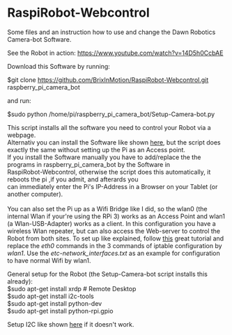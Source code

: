 # RaspiRobot-Webcontrol
Some files and an instruction how to use and change the Dawn Robotics Camera-bot Software.

See the Robot in action: https://www.youtube.com/watch?v=14D5h0CcbAE

Download this Software by running: <br/>

$git clone https://github.com/BrixInMotion/RaspiRobot-Webcontrol.git raspberry_pi_camera_bot <br/>

and run: <br/>

$sudo python /home/pi/raspberry_pi_camera_bot/Setup-Camera-bot.py <br/>

This script installs all the software you need to control your Robot via a webpage. <br/>
Alternativ you can install the Software like shown 
[here](http://web.archive.org/web/20151023223534/http://www.dawnrobotics.co.uk/creating-a-dawn-robotics-sd-card/), 
but the script does exactly the same without setting up the Pi as an Access point. <br/>
If you install the Software manually you have to add/replace the the programs in raspberry_pi_camera_bot by the Software in <br/>
RaspiRobot-Webcontrol, otherwise the script does this automatically, it reboots the pi ,if you admit, and afterards you <br/>
can immediately enter the Pi's IP-Address in a Browser on your Tablet (or another computer). <br/>
<br/>
You can also set the Pi up as a Wifi Bridge like I did, so the wlan0 (the internal Wlan if your're using the RPi 3)
works as an Access Point and wlan1 (a Wlan-USB-Adapter) works as a client. In this configuration you have a wireless Wlan repeater,
but can also access the Web-server to control the Robot from both sites. To set up like explained, follow
[this](https://learn.adafruit.com/setting-up-a-raspberry-pi-as-a-wifi-access-point/install-software) great tutorial
and replace the *eth0* commands in the 3 commands of iptable configuration by *wlan1*. Use the *etc-network_interfaces.txt*
as an example for configuration to have normal Wifi by wlan1.

General setup for the Robot (the Setup-Camera-bot script installs this already): <br/>
$sudo apt-get install xrdp    # Remote Desktop <br/>
$sudo apt-get install i2c-tools <br/>
$sudo apt-get install python-dev <br/>
$sudo apt-get install python-rpi.gpio <br/>

Setup I2C like shown [here](https://learn.adafruit.com/adafruits-raspberry-pi-lesson-4-gpio-setup/configuring-i2c) if it doesn't work.
